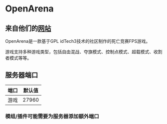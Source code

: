# OpenArena

## 来自他们的[网站](http://www.openarena.ws)

OpenArena是一款基于GPL idTech3技术的社区制作的死亡竞赛FPS游戏。

游戏支持多种游戏类型，包括自由混战、夺旗模式、控制点模式、超载模式、收割者模式等等。

## 服务器端口

| 端口    | 默认值 |
|---------|---------|
| 游戏    | 27960   |

### 模组/插件可能需要为服务器添加额外端口 